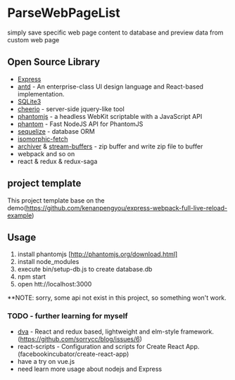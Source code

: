 # ParseWebPageList

simply save specific web page content to database and preview data from custom web page

## Open Source Library

* [Express](http://expressjs.com/)
* [antd](https://github.com/ant-design/ant-design) - An enterprise-class UI design language and React-based implementation. 
* [SQLite3](http://expressjs.com/en/guide/database-integration.html#sqlite)
* [cheerio](https://github.com/cheeriojs/cheerio) - server-side jquery-like tool
* [phantomjs](http://phantomjs.org/) - a headless WebKit scriptable with a JavaScript API
* [phantom](https://github.com/amir20/phantomjs-node) - Fast NodeJS API for PhantomJS
* [sequelize](https://sequelize.readthedocs.io/en/v3/) - database ORM
* [isomorphic-fetch](https://github.com/matthew-andrews/isomorphic-fetch)
* [archiver](https://github.com/archiverjs/node-archiver) & [stream-buffers](https://github.com/samcday/node-stream-buffer) - zip buffer and write zip file to buffer
* webpack and so on
* react & redux & redux-saga

## project template

This project template base on the demo(https://github.com/kenanpengyou/express-webpack-full-live-reload-example)

## Usage

1. install phantomjs [http://phantomjs.org/download.html]
2. install node_modules
3. execute bin/setup-db.js to create database.db
4. npm start
5. open htt://localhost:3000

**NOTE: sorry, some api not exist in this project, so something won't work.

### TODO - further learning for myself

* [dva](https://github.com/dvajs/dva) - React and redux based, lightweight and elm-style framework. (https://github.com/sorrycc/blog/issues/6) 
* react-scripts - Configuration and scripts for Create React App.  (facebookincubator/create-react-app)
* have a try on vue.js
* need learn more usage about nodejs and Express

